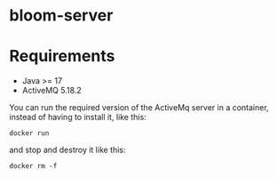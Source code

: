 # bloom-server
Requirements
============
* Java >= 17
* ActiveMQ 5.18.2

You can run the required version of the ActiveMq server in a container, instead of having to install it, like this:

    docker run 

and stop and destroy it like this:

    docker rm -f 
